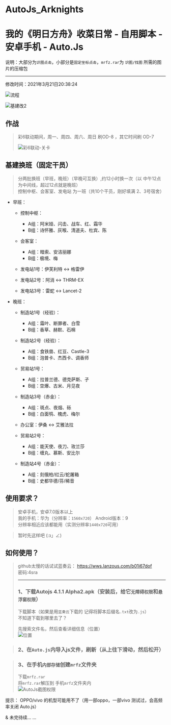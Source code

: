 # AutoJs_Arknights
我的《明日方舟》收菜日常 - 自用脚本 - 安卓手机 - Auto.Js  
===========================

说明：大部分为`识图点击`，小部分是`固定坐标点击`，`mrfz.rar`为 `识图/找图` 所需的图片的压缩包
****
修改时间：2021年3月21日20:38:24

![流程](https://user-images.githubusercontent.com/41233085/111906365-2a517200-8a8b-11eb-8dae-77c6c6b9f409.png)

![基建改2](https://user-images.githubusercontent.com/41233085/111906434-8d430900-8a8b-11eb-8cb4-3a660c5fe24a.png)

## 作战
>彩6联动期间，周一、周四、周六、周日 刷OD-8 ，其它时间刷 OD-7
>
>![彩6联动-关卡](https://user-images.githubusercontent.com/41233085/111906673-a26c6780-8a8c-11eb-8e36-801df50e7d56.png)

## 基建换班（固定干员）
>分两批换班（早班，晚班）（早晚可互换）,约12小时换一次（以 中午12点 为中间线，超过12点就是晚班）<br>
>控制中枢、会客室、发电站 为一班（共10个干员，刚好填满 2、3号宿舍）
* 早班：
    * 控制中枢：
        * A组：阿米娅、闪击、战车、红、霜华
        * B组：诗怀雅、灰喉、清道夫、杜宾、陈

    * 会客室：
        * A组：暗索、安洁丽娜
        * B组：极境、梅

    * 发电站1号：伊芙利特 <-> 格雷伊
    * 发电站2号：阿消 <-> THRM-EX
    * 发电站3号：雷蛇 <-> Lancet-2

* 晚班：
    * 制造站1号（经验）：
        * A组：霜叶、断罪者、白雪
        * B组：香草、赫默、石棉

    * 制造站2号（经验）：
        * A组：食铁兽、红豆、Castle-3
        * B组：泡普卡、杰西卡、调香师

    * 贸易站1号：
        * A组：拉普兰德、德克萨斯、孑
        * B组：空爆、古米、月见夜

    * 制造站3号（赤金）：
        * A组：斑点、夜烟、砾
        * B组：白面鸮、槐虎、梅尔

    * 办公室：伊桑 <-> 艾雅法拉
    * 贸易站2号：
        * A组：能天使、夜刀、玫兰莎
        * B组：缠丸、慕斯、安比尔

    * 制造站4号（赤金）：
        * A组：刻俄柏/红云/蛇屠箱
        * B组：史都华德/芬/稀音

## 使用要求？
>安卓手机，安卓7.0版本以上 <br>
>我的手机：华为（分辨率：`1560x720`） Android版本：9 <br>
>分辨率相近应该都能用（实测分辨率`1440x720`可用）

> 暂时先这样吧 (:з」∠)

## 如何使用？
>github太慢的话试试蓝奏云：
>https://wws.lanzous.com/b01i67dof <br>
>密码:4sra
>****
> ### 1、下载Autojs 4.1.1 Alpha2.apk（安装后，给它`无障碍权限`和`悬浮窗权限`）<br>
>下载脚本（如果是用`蓝奏云`下载的 记得将脚本后缀名`.txt`改为`.js`）<br>
>  不知道下载到哪里去了？ <br>
>  
>  先搜索文件名，然后查看详细信息（位置）<br>
![位置](https://user-images.githubusercontent.com/41233085/111987838-a8288280-8b4a-11eb-92ff-1b0178c0a46d.png)

> ### 2、在`Auto.js`内导入js文件，刷新（从上往下滑动，然后松开）

> ### 3、在手机`内部存储`创建`mrfz`文件夹 <br>
>下载`mrfz.rar` <br>
>将`mrfz.rar`解压到 手机`mrfz`文件夹内 <br>
![AutoJs截图权限](https://user-images.githubusercontent.com/41233085/111989024-318c8480-8b4c-11eb-82f5-29e2e31bef92.png)

提示： OPPO/vivo 的机型可能用不了（用一部oppo，一部vivo 测试过，会高频率关闭 Auto.js）


& 未完待续... ...
